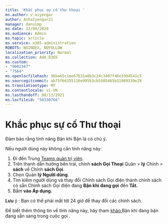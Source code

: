 ```yaml
---
title: 'Khắc phục sự cố thư thoại '
ms.author: v-aiyengar
author: AshaIyengar21
manager: dansimp
ms.date: 12/09/2020
ms.audience: Admin
ms.topic: article
ms.service: o365-administration
ROBOTS: NOINDEX, NOFOLLOW
localization_priority: Normal
ms.collection: Adm_O365
ms.custom:
- "9002347"
- "7564"
ms.openlocfilehash: 36ba65c1ee67631a8b3c24c3407f46e3304541c5
ms.sourcegitcommit: ab75f66355116e995b3cb5505465b31989339e28
ms.translationtype: MT
ms.contentlocale: vi-VN
ms.lasthandoff: 08/13/2021
ms.locfileid: "58330766"
---
```

# <a name="troubleshooting-voicemail"></a>Khắc phục sự cố Thư thoại

Đảm bảo rằng tính năng Bận khi Bận là có chủ ý.

Nếu người dùng này không cần tính năng này:

1. Đi đến Trung [Teams quản trị viên](https://admin.teams.microsoft.com/policies/calling).
1. Trên thanh dẫn hướng bên trái, chính **sách Gọi Thoại** Quản  >  **lý** Chính  >  **sách** về Chính **sách Gọi**.
1. Chọn Quản **lý Người dùng**.
1. Tìm kiếm người dùng và thay đổi Chính sách Gọi điện thành chính sách có sẵn Chính sách Gọi điện đang **Bận khi đang gọi** đến **Tắt.**
1. Bấm **vào Áp dụng**.

**Lưu** ý : Bạn có thể phải mất tới 24 giờ để thay đổi các chính sách.

Để biết thêm thông tin về tính năng này, hãy tham [khảo:](https://docs.microsoft.com/microsoftteams/teams-calling-policy#busy-on-busy-is-available-while-in-a-call)Bận khi đang bận đang sẵn sàng trong cuộc gọi .
